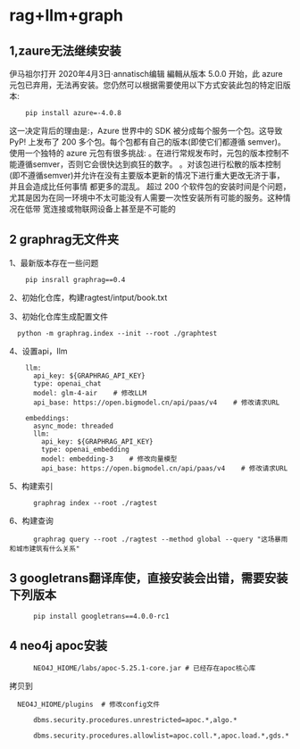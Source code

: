 # rag+llm+graph
## 1,zaure无法继续安装
伊马祖尔打开 2020年4月3日·annatisch编辑
編輯从版本 5.0.0 开始，此 azure 元包已弃用，无法再安装。您仍然可以根据需要使用以下方式安装此包的特定旧版本:
```
    pip install azure=-4.0.8
```
这一决定背后的理由是:，Azure 世界中的 SDK 被分成每个服务一个包。这导致 PyP! 上发布了 200 多个包。每个包都有自己的版本(即使它们都遵循 semver)。
使用一个独特的 azure 元包有很多挑战:
。在进行常规发布时，元包的版本控制不能遵循semver，否则它会很快达到疯狂的数字。
。对该包进行松散的版本控制(即不遵循semver)并允许在没有主要版本更新的情况下进行重大更改无济于事，并且会造成比任何事情
都更多的混乱。
超过 200 个软件包的安装时间是个问题，尤其是因为在同一环境中不太可能没有人需要一次性安装所有可能的服务。这种情况在低带
宽连接或物联网设备上甚至是不可能的

## 2 graphrag无文件夹
1、最新版本存在一些问题

        pip insrall graphrag==0.4
2、初始化仓库，构建ragtest/intput/book.txt 

3、初始化仓库生成配置文件

      python -m graphrag.index --init --root ./graphtest
        
4、设置api，llm
```
    llm:
      api_key: ${GRAPHRAG_API_KEY}
      type: openai_chat
      model: glm-4-air    # 修改LLM
      api_base: https://open.bigmodel.cn/api/paas/v4    # 修改请求URL

    embeddings:
      async_mode: threaded
      llm:
        api_key: ${GRAPHRAG_API_KEY}
        type: openai_embedding
        model: embedding-3    # 修改向量模型
        api_base: https://open.bigmodel.cn/api/paas/v4    # 修改请求URL
```
5、构建索引
```
      graphrag index --root ./ragtest
```
6、构建查询
```
      graphrag query --root ./ragtest --method global --query "这场暴雨和城市建筑有什么关系"     
```
## 3 googletrans翻译库使，直接安装会出错，需要安装下列版本
```
      pip install googletrans==4.0.0-rc1
```

## 4 neo4j apoc安装
```
      NEO4J_HIOME/labs/apoc-5.25.1-core.jar # 已经存在apoc核心库
```
拷贝到

      NEO4J_HIOME/plugins  # 修改config文件

```
      dbms.security.procedures.unrestricted=apoc.*,algo.*

      dbms.security.procedures.allowlist=apoc.coll.*,apoc.load.*,gds.*
```
